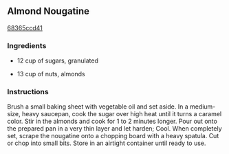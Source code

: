 ## Almond Nougatine

[68365ccd41](http://www.food.com/recipe/almond-nougatine-193151)

### Ingredients

 - 12 cup of sugars, granulated

 - 13 cup of nuts, almonds

### Instructions

Brush a small baking sheet with vegetable oil and set aside. In a medium-size, heavy saucepan, cook the sugar over high heat until it turns a caramel color. Stir in the almonds and cook for 1 to 2 minutes longer. Pour out onto the prepared pan in a very thin layer and let harden; Cool. When completely set, scrape the nougatine onto a chopping board with a heavy spatula. Cut or chop into small bits. Store in an airtight container until ready to use.
